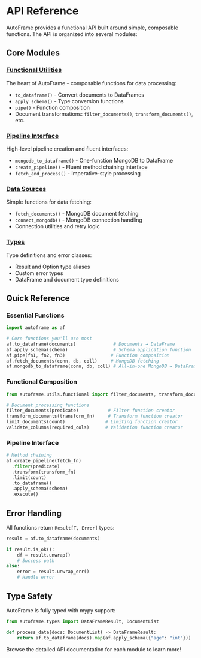 # API Reference

AutoFrame provides a functional API built around simple, composable functions. The API is organized into several modules:

## Core Modules

### [Functional Utilities](functional.md)
The heart of AutoFrame - composable functions for data processing:

- `to_dataframe()` - Convert documents to DataFrames
- `apply_schema()` - Type conversion functions  
- `pipe()` - Function composition
- Document transformations: `filter_documents()`, `transform_documents()`, etc.

### [Pipeline Interface](pipeline.md)  
High-level pipeline creation and fluent interfaces:

- `mongodb_to_dataframe()` - One-function MongoDB to DataFrame
- `create_pipeline()` - Fluent method chaining interface
- `fetch_and_process()` - Imperative-style processing

### [Data Sources](sources.md)
Simple functions for data fetching:

- `fetch_documents()` - MongoDB document fetching
- `connect_mongodb()` - MongoDB connection handling
- Connection utilities and retry logic

### [Types](types.md)
Type definitions and error classes:

- Result and Option type aliases
- Custom error types  
- DataFrame and document type definitions

## Quick Reference

### Essential Functions

```python
import autoframe as af

# Core functions you'll use most
af.to_dataframe(documents)              # Documents → DataFrame
af.apply_schema(schema)                 # Schema application function  
af.pipe(fn1, fn2, fn3)                 # Function composition
af.fetch_documents(conn, db, coll)     # MongoDB fetching
af.mongodb_to_dataframe(conn, db, coll) # All-in-one MongoDB → DataFrame
```

### Functional Composition

```python
from autoframe.utils.functional import filter_documents, transform_documents

# Document processing functions
filter_documents(predicate)           # Filter function creator
transform_documents(transform_fn)     # Transform function creator  
limit_documents(count)               # Limiting function creator
validate_columns(required_cols)      # Validation function creator
```

### Pipeline Interface

```python
# Method chaining
af.create_pipeline(fetch_fn)
  .filter(predicate)
  .transform(transform_fn) 
  .limit(count)
  .to_dataframe()
  .apply_schema(schema)
  .execute()
```

## Error Handling

All functions return `Result[T, Error]` types:

```python
result = af.to_dataframe(documents)

if result.is_ok():
    df = result.unwrap()
    # Success path
else:
    error = result.unwrap_err()
    # Handle error
```

## Type Safety

AutoFrame is fully typed with mypy support:

```python
from autoframe.types import DataFrameResult, DocumentList

def process_data(docs: DocumentList) -> DataFrameResult:
    return af.to_dataframe(docs).map(af.apply_schema({"age": "int"}))
```

Browse the detailed API documentation for each module to learn more!